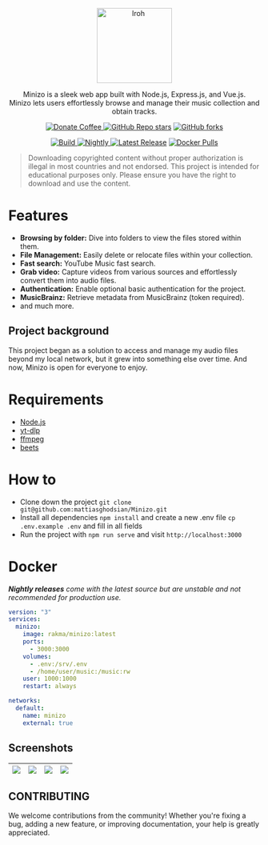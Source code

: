 <p align="center">
  <a href="https://github.com/mattiasghodsian/Minizo/">
    <img alt="Iroh" src="https://imgur.com/25ISXaS.png" height="150">
  </a>
  <p  align="center">Minizo is a sleek web app built with Node.js, Express.js, and Vue.js. <br> Minizo lets users effortlessly browse and manage their music collection and obtain tracks.</p>
</p>

<p align="center">
    <a href="https://www.buymeacoffee.com/mattiasghodsian" target="_new">
        <img src="https://img.shields.io/badge/Donate-Coffee-blue?style=for-the-badge&amp;logo=buymeacoffee" alt="Donate Coffee">
    </a>
    <a href="https://github.com/mattiasghodsian/Minizo/stargazers" target="_new"><img alt="GitHub Repo stars" src="https://img.shields.io/github/stars/mattiasghodsian/Minizo?style=for-the-badge&logo=github&label=Stars&color=blue"></a>
    <a href="https://github.com/mattiasghodsian/Minizo/network/members" target="_new"><img alt="GitHub forks" src="https://img.shields.io/github/forks/mattiasghodsian/Minizo?style=for-the-badge&logo=github&label=Forks&color=blue"></a>
  
</p>
<p align="center">
  <a href="https://github.com/mattiasghodsian/Minizo/actions" target="_new"><img alt="Build" src="https://img.shields.io/github/actions/workflow/status/mattiasghodsian/Minizo/docker-build-master.yml?style=for-the-badge&logo=github&label=Build&color=blue">
  <a href="https://github.com/mattiasghodsian/Minizo/actions" target="_new"><img alt="Nightly" src="https://img.shields.io/github/actions/workflow/status/mattiasghodsian/Minizo/docker-build-nightly.yml?style=for-the-badge&logo=github&label=Nightly&color=blue">
    </a>
    <a href="https://github.com/mattiasghodsian/Minizo/releases/latest" target="_new"><img alt="Latest Release" src="https://img.shields.io/github/v/release/mattiasghodsian/Minizo?style=for-the-badge&logo=github&label=Latest%20Release&color=blue"></a>
    <a href="https://hub.docker.com/r/rakma/minizo" target="_new"><img alt="Docker Pulls" src="https://img.shields.io/docker/pulls/rakma/minizo?style=for-the-badge&logo=docker&label=Pulls&color=blue">
    </a>
</p>

> Downloading copyrighted content without proper authorization is illegal in most countries and not endorsed. This project is intended for educational purposes only. Please ensure you have the right to download and use the content.

# Features

- **Browsing by folder:** Dive into folders to view the files stored within them.
- **File Management:** Easily delete or relocate files within your collection.
- **Fast search:** YouTube Music fast search.
- **Grab video:** Capture videos from various sources and effortlessly convert them into audio files.
- **Authentication:** Enable optional basic authentication for the project.
- **MusicBrainz:** Retrieve metadata from MusicBrainz (token required).
- and much more.

## Project background 
This project began as a solution to access and manage my audio files beyond my local network, but it grew into something else over time. And now, Minizo is open for everyone to enjoy.

# Requirements
- [Node.js](https://nodejs.org/en)
- [yt-dlp](https://github.com/yt-dlp/yt-dlp)
- [ffmpeg](https://ffmpeg.org/)
- [beets](https://github.com/beetbox/beets)

# How to 
- Clone down the project `git clone git@github.com:mattiasghodsian/Minizo.git`
- Install all dependencies `npm install` and create a new .env file `cp .env.example .env` and fill in all fields
- Run the project with `npm run serve` and visit `http://localhost:3000`

# Docker
***Nightly releases** come with the latest source but are unstable and not recommended for production use.*
```yml
version: "3"
services:
  minizo:
    image: rakma/minizo:latest
    ports:
      - 3000:3000
    volumes:
      - .env:/srv/.env
      - /home/user/music:/music:rw
    user: 1000:1000
    restart: always

networks:
  default:
    name: minizo
    external: true
```

## Screenshots
| [![](https://imgur.com/d9uUddi.png)](https://imgur.com/d9uUddi.png) | [![](https://imgur.com/ALrc7Hx.png)](https://imgur.com/ALrc7Hx.png) | [![](https://imgur.com/aHnhYGu.png)](https://imgur.com/aHnhYGu.png) | [![](https://imgur.com/n86Xj44.png)](https://imgur.com/n86Xj44.png) |
| :-------------------------------------------------------------------: | :-------------------------------------------------------------------: | :-------------------------------------------------------------------: | :-------------------------------------------------------------------: |

## CONTRIBUTING
We welcome contributions from the community! Whether you're fixing a bug, adding a new feature, or improving documentation, your help is greatly appreciated.